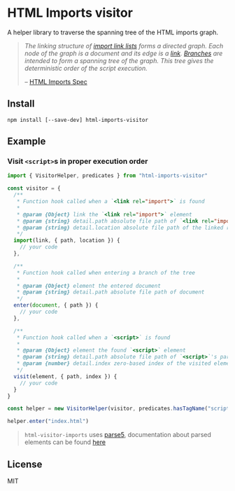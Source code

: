 # HTML Imports visitor

A helper library to traverse the spanning tree of the HTML imports graph.

> *The linking structure of [import link lists](https://www.w3.org/TR/html-imports/#dfn-import-link-list) forms a directed graph.*
> *Each node of the graph is a document and its edge is a [link](https://www.w3.org/TR/html-imports/#dfn-import-link-link).*
> *[Branches](https://www.w3.org/TR/html-imports/#dfn-import-link-list-branch) are intended to form a spanning tree of the graph. This tree gives the deterministic order of the script execution.*
>
> &ndash; [HTML Imports Spec](https://www.w3.org/TR/html-imports/#import-dependent)

## Install

```
npm install [--save-dev] html-imports-visitor
```

## Example

### Visit `<script>`s in proper execution order

```js
import { VisitorHelper, predicates } from "html-imports-visitor"

const visitor = {
  /**
   * Function hook called when a `<link rel="import">` is found
   *
   * @param {Object} link the `<link rel="import">` element
   * @param {string} detail.path absolute file path of `<link rel="import">`'s parent element
   * @param {string} detail.location absolute file path of the linked resource
   */
  import(link, { path, location }) {
    // your code
  },

  /**
   * Function hook called when entering a branch of the tree
   *
   * @param {Object} element the entered document
   * @param {string} detail.path absolute file path of document
   */
  enter(document, { path }) {
    // your code
  },

  /**
   * Function hook called when a `<script>` is found
   *
   * @param {Object} element the found `<script>` element
   * @param {string} detail.path absolute file path of `<script>`'s parent element
   * @param {number} detail.index zero-based index of the visited element relative to its parent
   */
  visit(element, { path, index }) {
    // your code
  }
}

const helper = new VisitorHelper(visitor, predicates.hasTagName("script"))

helper.enter("index.html")
```

> `html-visitor-imports` uses [parse5](https://github.com/inikulin/parse5), documentation about parsed elements can be found [here](http://inikulin.github.io/parse5/modules/ast.html)


## License
MIT
